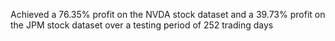 Achieved a 76.35% profit on the NVDA stock dataset and a 39.73% profit on the JPM stock dataset over a testing
period of 252 trading days
